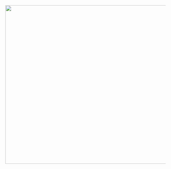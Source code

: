 <img class="fig" src="https://github.com/poorpen/poorpen/assets/90153693/54908e68-9db5-46ea-9917-9c62270a278f" width="750" height="500" />
